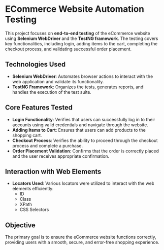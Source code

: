 # ECommerce Website Automation Testing

This project focuses on **end-to-end testing** of the eCommerce website using **Selenium WebDriver** and the **TestNG framework**. The testing covers key functionalities, including login, adding items to the cart, completing the checkout process, and validating successful order placement.

## Technologies Used
- **Selenium WebDriver**: Automates browser actions to interact with the web application and validate its functionality.
- **TestNG Framework**: Organizes the tests, generates reports, and handles the execution of the test suite.

## Core Features Tested
- **Login Functionality**: Verifies that users can successfully log in to their accounts using valid credentials and navigate through the website.
- **Adding Items to Cart**: Ensures that users can add products to the shopping cart.
- **Checkout Process**: Verifies the ability to proceed through the checkout process and complete a purchase.
- **Order Placement Validation**: Confirms that the order is correctly placed and the user receives appropriate confirmation.

## Interaction with Web Elements
- **Locators Used**: Various locators were utilized to interact with the web elements efficiently:
  - ID
  - Class
  - XPath
  - CSS Selectors

## Objective
The primary goal is to ensure the eCommerce website functions correctly, providing users with a smooth, secure, and error-free shopping experience.
